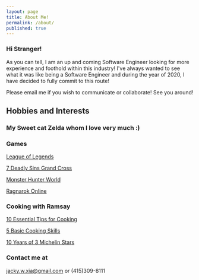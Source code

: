 ```yaml
---
layout: page
title: About Me!
permalink: /about/
published: true
---
```


### Hi Stranger!

As you can tell, I am an up and coming Software Engineer looking for more experience and foothold within this industry! I've always wanted to see what it was like being a Software Engineer and during the year of 2020, I have decided to fully commit to this route! 

Please email me if you wish to communicate or collaborate! See you around!

## Hobbies and Interests

### My Sweet cat Zelda whom I love very much :)
[]({{site.baseurl}}/chonkers.jpg)


### Games
[League of Legends](https://play.na.leagueoflegends.com/en_US)

[7 Deadly Sins Grand Cross](https://play.google.com/store/apps/details?id=com.netmarble.nanagb&hl=en_US)

[Monster Hunter World](http://monsterhunterworld.com/)

[Ragnarok Online](http://playragnarok.com/)

### Cooking with Ramsay
[10 Essential Tips for Cooking](https://www.youtube.com/watch?v=wHRXUeVsAQQ)

[5 Basic Cooking Skills](https://www.youtube.com/watch?v=ZJy1ajvMU1k)

[10 Years of 3 Michelin Stars](https://www.youtube.com/watch?v=VTZUzKMT3Jg&list=PLqcsHBAmAI5LVauU9HH1ASSu2_Ccbp-MZ&index=2)

### Contact me at

[jacky.w.xia@gmail.com](mailto:jacky.w.xia@gmail.com) or (415)309-8111
